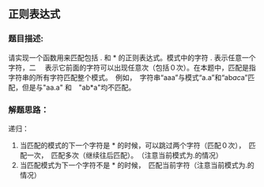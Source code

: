 ## 正则表达式

### 题目描述:
请实现一个函数用来匹配包括 . 和 * 的正则表达式。模式中的字符 . 表示任意一个字符，二　 表示它前面的字符可以出现任意次（包括０次）。在本题中，匹配是指字符串的所有字符匹配整个模式。　例如，　字符串“aaa”与模式“a.a”和“ab*ac*a”匹配，但是与"aa.a" 和　"ab*a"均不匹配。


### 解题思路：
递归：
1. 当匹配的模式的下一个字符是 * 的时候，可以跳过两个字符（匹配０次），　匹配一次，　匹配多次（继续往后匹配）。　（注意当前模式为.的情况）
2. 当匹配模式为下一个字符不是 * 的时候，　匹配当前字符（注意当前模式为.的情况）


